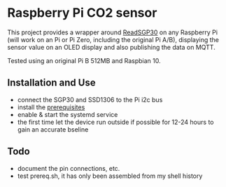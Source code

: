 # Raspberry Pi CO2 sensor

This project provides a wrapper around [ReadSGP30](https://github.com/LuckyResistor/ReadSGP30) on any Raspberry Pi (will work on an Pi or Pi Zero, including the original Pi A/B), displaying the sensor value on an OLED display and also publishing the data on MQTT.

Tested using an original Pi B 512MB and Raspbian 10.

## Installation and Use

- connect the SGP30 and SSD1306 to the Pi i2c bus
- install the [prerequisites](./prereq.sh)
- enable & start the systemd service
- the first time let the device run outside if possible for 12-24 hours to gain an accurate bseline

## Todo

- document the pin connections, etc.
- test prereq.sh, it has only been assembled from my shell history
